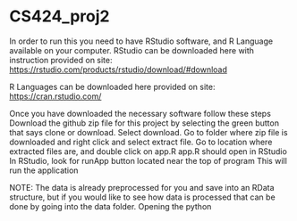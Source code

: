 # CS424_proj2

In order to run this you need to have RStudio software, and R Language available on your computer.
RStudio can be downloaded here with instruction provided on site:
https://rstudio.com/products/rstudio/download/#download

R Languages can be downloaded here provided on site:
https://cran.rstudio.com/


Once you have downloaded the necessary software follow these steps
Download the github zip file for this project by selecting the green button that says clone or download.
Select download.
Go to folder where zip file is downloaded and right click and select extract file.
Go to location where extracted files are, and double click on app.R
app.R should open in RStudio
In RStudio, look for runApp button located near the top of program
This will run the application

NOTE: The data is already preprocessed for you and save into an RData structure, but if you would like to see how data is
processed that can be done by going into the data folder. Opening the python
